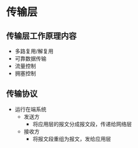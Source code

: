 # 传输层

## 传输层工作原理内容
  - 多路复用/解复用
  - 可靠数据传输
  - 流量控制
  - 拥塞控制

## 传输协议
- 运行在端系统
  - 发送方
    - 将应用层的报文分成报文段，传递给网络层
  - 接收方
    - 将报文段重组为报文，发给应用层